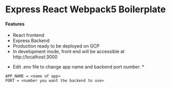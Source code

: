 # Express React Webpack5 Boilerplate

#### Features
- React frontend
- Express Backend
- Production ready to be deployed on GCP
- In development mode, front end will be accessible at http://localhost:3000

* Edit .env file to change app name and backend port number. *


```
APP_NAME = <name of app>
PORT = <number you want the backend to use>
```
